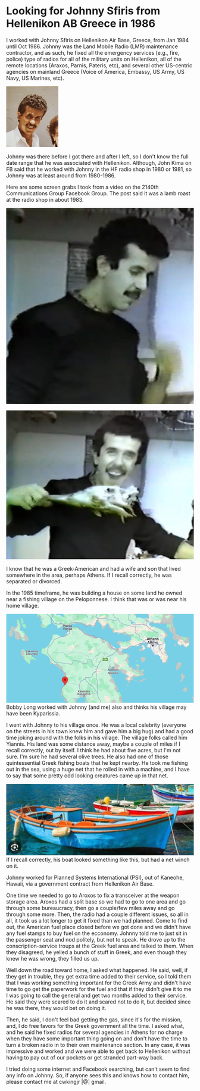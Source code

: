 # Looking for Johnny Sfiris from Hellenikon AB Greece in 1986

I worked with Johnny Sfiris on Hellenikon Air Base, Greece, from Jan 1984 until Oct 1986. Johnny was the Land Mobile Radio (LMR) maintenance contractor, and as such, he fixed all the emergency services (e.g., fire, police) type of radios for all of the military units on Hellenikon, all of the remote locations (Araxos, Parnis, Pateris, etc), and several other US-centric agencies on mainland Greece (Voice of America, Embassy, US Army, US Navy, US Marines, etc).

![Johnny Sfiris](johnnysfiriscirca1985.jpg)

Johnny was there before I got there and after I left, so I don't know the full date range that he was associated with Hellenikon. Although, John Kima on FB said that he worked with Johnny in the HF radio shop in 1980 or 1981, so Johnny was at least around from 1980-1986.

Here are some screen grabs I took from a video on the 2140th Communications Group Facebook Group. The post said it was a lamb roast at the radio shop in about 1983.

![Johnny Sfiris at lamb roast 1](jsfiris-1983a.png)

![Johnny Sfiris at lamb roast 2](jsfiris-1983b.png)

I know that he was a Greek-American and had a wife and son that lived somewhere in the area, perhaps Athens. If I recall correctly, he was separated or divorced.

In the 1985 timeframe, he was building a house on some land he owned near a fishing village on the Peloponnese. I think that was or was near his home village.

![Kyparissia, Greece](kyparissia-greece.png) Bobby Long worked with Johnny (and me) also and thinks his village may have been Kyparissia.

I went with Johnny to his village once. He was a local celebrity (everyone on the streets in his town knew him and gave him a big hug) and had a good time joking around with the folks in his village. The village folks called him Yiannis. His land was some distance away, maybe a couple of miles if I recall correctly, out by itself. I think he had about five acres, but I'm not sure. I'm sure he had several olive trees. He also had one of those quintessential Greek fishing boats that he kept nearby. He took me fishing out in the sea, using a huge net that he rolled in with a machine, and I have to say that some pretty odd looking creatures came up in that net.

![Greek fishing boat](greek-fishing-boat.png) If I recall correctly, his boat looked something like this, but had a net winch on it.

Johnny worked for Planned Systems International (PSI), out of Kaneohe, Hawaii, via a government contract from Hellenikon Air Base.

One time we needed to go to Aroxos to fix a transceiver at the weapon storage area. Aroxos had a split base so we had to go to one area and go through some bureaucracy, then go a couple/few miles away and go through some more. Then, the radio had a couple different issues, so all in all, it took us a lot longer to get it fixed than we had planned. Come to find out, the American fuel place closed before we got done and we didn't have any fuel stamps to buy fuel on the ecconomy. Johnny told me to just sit in the passenger seat and nod politely, but not to speak. He drove up to the conscription-service troups at the Greek fuel area and talked to them. When they disagreed, he yelled a bunch of stuff in Greek, and even though they knew he was wrong, they filled us up.

Well down the road toward home, I asked what happened. He said, well, if they get in trouble, they get extra time added to their service, so I told them that I was working something important for the Greek Army and didn't have time to go get the paperwork for the fuel and that if they didn't give it to me I was going to call the general and get two months added to their service. He said they were scared to do it and scared not to do it, but decided since he was there, they would bet on doing it.

Then, he said, I don't feel bad getting the gas, since it's for the mission, and, I do free favors for the Greek government all the time. I asked what, and he said he fixed radios for several agencies in Athens for no charge when they have some important thing going on and don't have the time to turn a broken radio in to their own maintenance section. In any case, it was impressive and worked and we were able to get back to Hellenikon without having to pay out of our pockets or get stranded part-way back.

I tried doing some internet and Facebook searching, but can't seem to find any info on Johnny. So, if anyone sees this and knows how to contact him, please contact me at cwkingjr |@| gmail.
